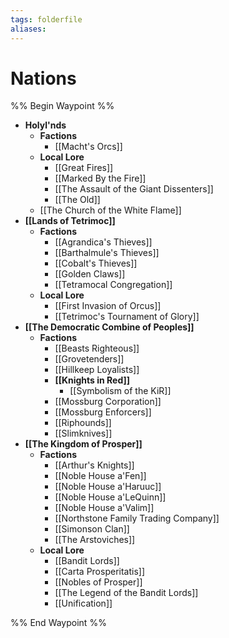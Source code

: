 ```yaml
---
tags: folderfile
aliases:
---
```


# Nations
%% Begin Waypoint %%
- **Holyl'nds**
	- **Factions**
		- [[Macht's Orcs]]
	- **Local Lore**
		- [[Great Fires]]
		- [[Marked By the Fire]]
		- [[The Assault of the Giant Dissenters]]
		- [[The Old]]
	- [[The Church of the White Flame]]
- **[[Lands of Tetrimoc]]**
	- **Factions**
		- [[Agrandica's Thieves]]
		- [[Barthalmule's Thieves]]
		- [[Cobalt's Thieves]]
		- [[Golden Claws]]
		- [[Tetramocal Congregation]]
	- **Local Lore**
		- [[First Invasion of Orcus]]
		- [[Tetrimoc's Tournament of Glory]]
- **[[The Democratic Combine of Peoples]]**
	- **Factions**
		- [[Beasts Righteous]]
		- [[Grovetenders]]
		- [[Hillkeep Loyalists]]
		- **[[Knights in Red]]**
			- [[Symbolism of the KiR]]
		- [[Mossburg Corporation]]
		- [[Mossburg Enforcers]]
		- [[Riphounds]]
		- [[Slimknives]]
- **[[The Kingdom of Prosper]]**
	- **Factions**
		- [[Arthur's Knights]]
		- [[Noble House a'Fen]]
		- [[Noble House a'Haruuc]]
		- [[Noble House a'LeQuinn]]
		- [[Noble House a'Valim]]
		- [[Northstone Family Trading Company]]
		- [[Simonson Clan]]
		- [[The Arstoviches]]
	- **Local Lore**
		- [[Bandit Lords]]
		- [[Carta Prosperitatis]]
		- [[Nobles of Prosper]]
		- [[The Legend of the Bandit Lords]]
		- [[Unification]]

%% End Waypoint %%
